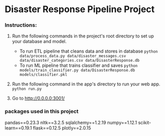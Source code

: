 # Disaster Response Pipeline Project

### Instructions:
1. Run the following commands in the project's root directory to set up your database and model.

    - To run ETL pipeline that cleans data and stores in database
        `python data/process_data.py data/disaster_messages.csv data/disaster_categories.csv data/DisasterResponse.db`
    - To run ML pipeline that trains classifier and saves
        `python models/train_classifier.py data/DisasterResponse.db models/classifier.pkl`

2. Run the following command in the app's directory to run your web app.
    `python run.py`

3. Go to http://0.0.0.0:3001/


### packages used in this project
 pandas==0.23.3
 nltk==3.2.5
 sqlalchemy==1.2.19
 numpy==1.12.1
 scikit-learn==0.19.1
 flask==0.12.5
 plotly==2.0.15
